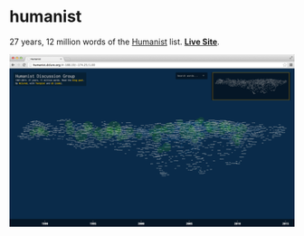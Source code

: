 # humanist

27 years, 12 million words of the [Humanist](http://dhhumanist.org/) list.
[**Live Site**](http://humanist.dclure.org).

<a href="http://humanist.dclure.org" target="_blank">![Humanist](humanist.jpg)</a>
